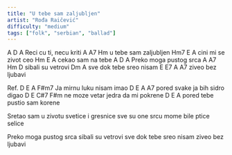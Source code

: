 ```yaml
---
title: "U tebe sam zaljubljen"
artist: "Rođa Raičević"
difficulty: "medium"
tags: ["folk", "serbian", "ballad"]
---
```


A         D     A
Reci cu ti, necu kriti
A      A7      Hm
u tebe sam zaljubljen
Hm7        E     A
cini mi se zivot ceo
Hm       E        A
cekao sam na tebe
A           D      A
Preko moga pustog srca
A     A7    Hm D
sibali su vetrovi
       Dm            A
sve dok tebe sreo nisam
E          E7  A A7
ziveo bez ljubavi

Ref.
         D   E  A   F#m7
Ja mirnu luku nisam imao 
       D         E         A A7
pored svake ja bih sidro digao
        D   E       C#7     F#m
ne moze vetar jedra da mi pokrene 
        D        E      A
pored tebe pustio sam korene

Sretao sam u zivotu
svetice i gresnice 
sve su one srcu mome 
bile ptice selice

Preko moga pustog srca
sibali su vetrovi
sve dok tebe sreo nisam
ziveo bez ljubavi
